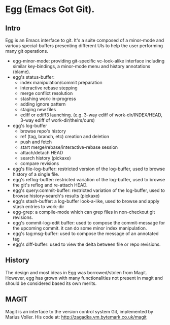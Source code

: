 # Egg (Emacs Got Git).

## Intro

Egg is an Emacs interface to git. It's a suite composed of a
minor-mode and various special-buffers presenting different UIs to
help the user performing many git operations.

- egg-minor-mode: providing git-specific vc-look-alike interface
  including similar key-bindings, a minor-mode menu and history
  annotations (blame).
- egg's status-buffer:
  - index manipulation/commit preparation
  - interactive rebase stepping
  - merge conflict resolution
  - stashing work-in-progress
  - adding ignore pattern
  - staging new files
  - ediff or ediff3 launching. (e.g. 3-way ediff of
    work-dir/INDEX/HEAD, 3-way ediff of work-dir/theirs/ours)
- egg's log-buffer
  - browse repo's history
  - ref (tag, branch, etc) creation and deletion
  - push and fetch
  - start merge/rebase/interactive-rebase session
  - attach/detach HEAD
  - search history (pickaxe)
  - compare revisions
- egg's file-log-buffer: restricted version of the log-buffer, used to
  browse history of a single file.
- egg's reflog-buffer: restricted variation of the log-buffer, used to
  browse the git's reflog and re-attach HEAD.
- egg's query:commit-buffer: restricted variation of the log-buffer,
  used to browse history-search's results (pickaxe)
- egg's stash-buffer: a log-buffer look-a-like, used to browse and
  apply stash entries to work-dir
- egg-grep: a compile-mode which can grep files in non-checkout git
  revisions.
- egg's commit-log-edit buffer: used to compose the commit-message for
  the upcoming commit. it can do some minor index manipulation.
- egg's tag:msg-buffer: used to compose the message of an annotated tag
- egg's diff-buffer: used to view the delta between file or repo revisions.

## History

The design and most ideas in Egg was borrowed/stolen from
Magit. However, egg has grown with many functionalities not present in
magit and should be considered based its own merits.

## MAGIT

Magit is an interface to the version control system Git, implemented
by Marius Voller. His code at: http://zagadka.vm.bytemark.co.uk/magit
